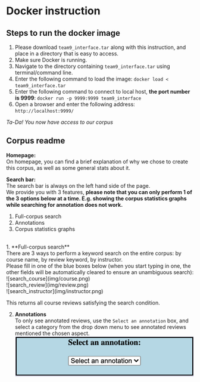 # Docker instruction

## Steps to run the docker image
1. Please download `team9_interface.tar` along with this instruction, and place in a directory that is easy to access.
2. Make sure Docker is running.
2. Navigate to the directory containing `team9_interface.tar` using terminal/command line.
3. Enter the following command to load the image: `docker load < team9_interface.tar`
4. Enter the following command to connect to local host, **the port number is 9999**: `docker run -p 9999:9999 team9_interface`
5. Open a browser and enter the following address: `http://localhost:9999/`

*Ta-Da! You now have access to our corpus*


## Corpus readme
**Homepage:**<br>
On homepage, you can find a brief explanation of why we chose to create this corpus, as well as some general stats about it.

**Search bar:**<br>
The search bar is always on the left hand side of the page. <br>
We provide you with 3 features, **please note that you can only perform 1 of the 3 options below at a time. E.g. showing the corpus statistics graphs while searching for annotation does not work.**
1. Full-corpus search 
2. Annotations
3. Corpus statistics graphs

<br>
1. **Full-corpus search** <br>
There are 3 ways to perform a keyword search on the entire corpus: by course name, by review keyword, by instructor.<br>
Please fill in one of the blue boxes below (when you start typing in one, the other fields will be automatically cleared to ensure an unambiguous search):<br>
![search_course](img/course.png) <br>
![search_review](img/review.png) <br>
![search_instructor](img/instructor.png)

This returns all course reviews satisfying the search condition.

2. **Annotations** <br>
To only see annotated reviews, use the `Select an annotation` box, and select a category from the drop down menu to see annotated reviews mentioned the chosen aspect.<br>
![search_annotation](img/annotation.png)
